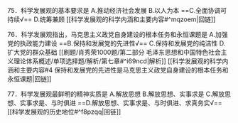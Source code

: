 75．科学发展观的基本要求是
A.推动经济社会发展
B.以人为本
==C.全面协调可持续√==
D.统筹兼顾
[[科学发展观的科学内涵和主要内容#^mqzoem|回链]]

76．科学发展观指出，马克思主义政党自身建设的根本任务和永恒课题是
A.加强党的执政能力建设
==B.保持和发展党的先进性√==
C.保持和发展党的纯洁性
D.扩大党的群众基础
[[刷题/肖秀荣1000题/第二部分 毛泽东思想和中国特色社会主义理论体系概述/单项选择题/解析/第七章#^i69ncd|解析]]
[[科学发展观的科学内涵和主要内容#4 保持和发展党的先进性是马克思主义政党自身建设的根本任务和永恒课题|回链]]

77．科学发展观最鲜明的精神实质是
A.解放思想
B.解放思想、实事求是
C.解放思想、实事求是、与时俱进
==D.解放思想、实事求是、与时俱进、求真务实√==
[[科学发展观的历史地位#^f8pzqq|回链]]